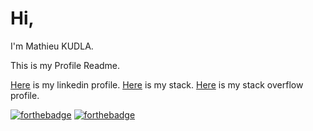 # Hi,

I'm Mathieu KUDLA.

This is my Profile Readme.

[Here]() is my linkedin profile.
[Here](https://stackshare.io/MathieuK/my-stack) is my stack.
[Here](https://stackoverflow.com/users/2050419/mathieu-k) is my stack overflow profile.

[![forthebadge](https://forthebadge.com/images/badges/uses-badges.svg)]()
[![forthebadge](https://forthebadge.com/images/badges/certified-snoop-lion.svg)]()
